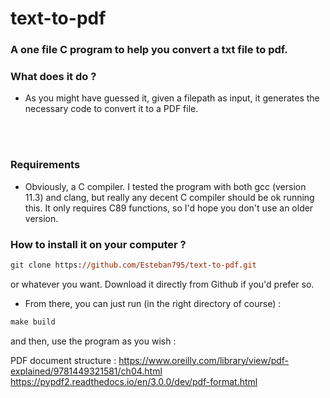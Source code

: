 # text-to-pdf
### A one file C program to help you convert a txt file to pdf.

### __What does it do ?__
- As you might have guessed it, given a filepath as input, it generates the necessary code to convert it to a PDF file. 
<br />
<br />


### __Requirements__
- Obviously, a C compiler. I tested the program with both gcc (version 11.3) and clang, but really any decent C compiler should be ok running this. It only requires C89 functions, so I'd hope you don't use an older version.


### __How to install it on your computer ?__

```ps
git clone https://github.com/Esteban795/text-to-pdf.git
```
or whatever you want. Download it directly from Github if you'd prefer so.
<br/>
- From there, you can just run (in the right directory of course) : 
```ps
make build
```
and then, use the program as you wish :
<br/>

PDF document structure : https://www.oreilly.com/library/view/pdf-explained/9781449321581/ch04.html
https://pypdf2.readthedocs.io/en/3.0.0/dev/pdf-format.html

